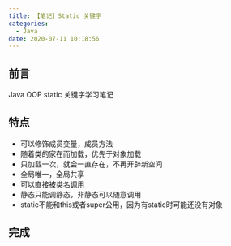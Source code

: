 ```yaml
---
title: 【笔记】Static 关键字
categories:
  - Java
date: 2020-07-11 10:18:56
---
```


## 前言

Java OOP static 关键字学习笔记

<!-- more -->

## 特点

- 可以修饰成员变量，成员方法
- 随着类的家在而加载，优先于对象加载
- 只加载一次，就会一直存在，不再开辟新空间
- 全局唯一，全局共享
- 可以直接被类名调用
- 静态只能调静态，非静态可以随意调用
- static不能和this或者super公用，因为有static时可能还没有对象

## 完成

